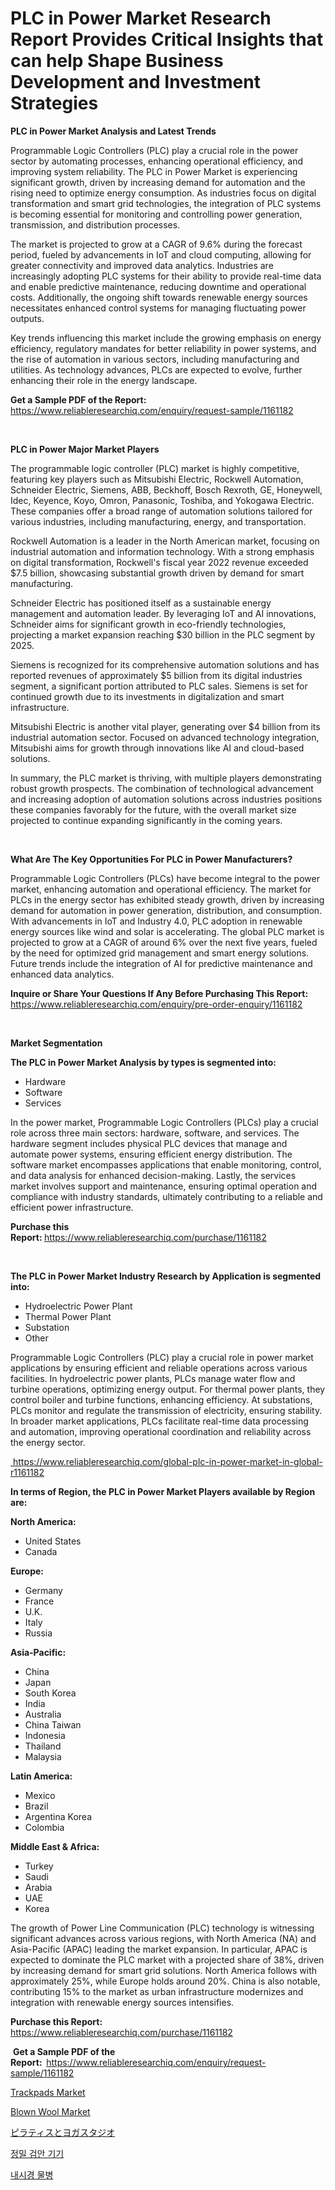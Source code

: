 <p><h1>PLC in Power Market Research Report Provides Critical Insights that can help Shape Business Development and Investment Strategies</h1></p><p><strong>PLC in Power Market Analysis and Latest Trends</strong></p>
<p><p>Programmable Logic Controllers (PLC) play a crucial role in the power sector by automating processes, enhancing operational efficiency, and improving system reliability. The PLC in Power Market is experiencing significant growth, driven by increasing demand for automation and the rising need to optimize energy consumption. As industries focus on digital transformation and smart grid technologies, the integration of PLC systems is becoming essential for monitoring and controlling power generation, transmission, and distribution processes.</p><p>The market is projected to grow at a CAGR of 9.6% during the forecast period, fueled by advancements in IoT and cloud computing, allowing for greater connectivity and improved data analytics. Industries are increasingly adopting PLC systems for their ability to provide real-time data and enable predictive maintenance, reducing downtime and operational costs. Additionally, the ongoing shift towards renewable energy sources necessitates enhanced control systems for managing fluctuating power outputs.</p><p>Key trends influencing this market include the growing emphasis on energy efficiency, regulatory mandates for better reliability in power systems, and the rise of automation in various sectors, including manufacturing and utilities. As technology advances, PLCs are expected to evolve, further enhancing their role in the energy landscape.</p></p>
<p><strong>Get a Sample PDF of the Report:&nbsp;</strong> <a href="https://www.reliableresearchiq.com/enquiry/request-sample/1161182">https://www.reliableresearchiq.com/enquiry/request-sample/1161182</a></p>
<p>&nbsp;</p>
<p><strong>PLC in Power Major Market Players</strong></p>
<p><p>The programmable logic controller (PLC) market is highly competitive, featuring key players such as Mitsubishi Electric, Rockwell Automation, Schneider Electric, Siemens, ABB, Beckhoff, Bosch Rexroth, GE, Honeywell, Idec, Keyence, Koyo, Omron, Panasonic, Toshiba, and Yokogawa Electric. These companies offer a broad range of automation solutions tailored for various industries, including manufacturing, energy, and transportation.</p><p>Rockwell Automation is a leader in the North American market, focusing on industrial automation and information technology. With a strong emphasis on digital transformation, Rockwell's fiscal year 2022 revenue exceeded $7.5 billion, showcasing substantial growth driven by demand for smart manufacturing.</p><p>Schneider Electric has positioned itself as a sustainable energy management and automation leader. By leveraging IoT and AI innovations, Schneider aims for significant growth in eco-friendly technologies, projecting a market expansion reaching $30 billion in the PLC segment by 2025.</p><p>Siemens is recognized for its comprehensive automation solutions and has reported revenues of approximately $5 billion from its digital industries segment, a significant portion attributed to PLC sales. Siemens is set for continued growth due to its investments in digitalization and smart infrastructure.</p><p>Mitsubishi Electric is another vital player, generating over $4 billion from its industrial automation sector. Focused on advanced technology integration, Mitsubishi aims for growth through innovations like AI and cloud-based solutions.</p><p>In summary, the PLC market is thriving, with multiple players demonstrating robust growth prospects. The combination of technological advancement and increasing adoption of automation solutions across industries positions these companies favorably for the future, with the overall market size projected to continue expanding significantly in the coming years.</p></p>
<p>&nbsp;</p>
<p><strong>What Are The Key Opportunities For PLC in Power Manufacturers?</strong></p>
<p><p>Programmable Logic Controllers (PLCs) have become integral to the power market, enhancing automation and operational efficiency. The market for PLCs in the energy sector has exhibited steady growth, driven by increasing demand for automation in power generation, distribution, and consumption. With advancements in IoT and Industry 4.0, PLC adoption in renewable energy sources like wind and solar is accelerating. The global PLC market is projected to grow at a CAGR of around 6% over the next five years, fueled by the need for optimized grid management and smart energy solutions. Future trends include the integration of AI for predictive maintenance and enhanced data analytics.</p></p>
<p><strong>Inquire or Share Your Questions If Any Before Purchasing This Report:</strong> <a href="https://www.reliableresearchiq.com/enquiry/pre-order-enquiry/1161182">https://www.reliableresearchiq.com/enquiry/pre-order-enquiry/1161182</a></p>
<p>&nbsp;</p>
<p><strong>Market Segmentation</strong></p>
<p><strong>The PLC in Power Market Analysis by types is segmented into:</strong></p>
<p><ul><li>Hardware</li><li>Software</li><li>Services</li></ul></p>
<p><p>In the power market, Programmable Logic Controllers (PLCs) play a crucial role across three main sectors: hardware, software, and services. The hardware segment includes physical PLC devices that manage and automate power systems, ensuring efficient energy distribution. The software market encompasses applications that enable monitoring, control, and data analysis for enhanced decision-making. Lastly, the services market involves support and maintenance, ensuring optimal operation and compliance with industry standards, ultimately contributing to a reliable and efficient power infrastructure.</p></p>
<p><strong>Purchase this Report:&nbsp;</strong><a href="https://www.reliableresearchiq.com/purchase/1161182">https://www.reliableresearchiq.com/purchase/1161182</a></p>
<p>&nbsp;</p>
<p><strong>The PLC in Power Market Industry Research by Application is segmented into:</strong></p>
<p><ul><li>Hydroelectric Power Plant</li><li>Thermal Power Plant</li><li>Substation</li><li>Other</li></ul></p>
<p><p>Programmable Logic Controllers (PLC) play a crucial role in power market applications by ensuring efficient and reliable operations across various facilities. In hydroelectric power plants, PLCs manage water flow and turbine operations, optimizing energy output. For thermal power plants, they control boiler and turbine functions, enhancing efficiency. At substations, PLCs monitor and regulate the transmission of electricity, ensuring stability. In broader market applications, PLCs facilitate real-time data processing and automation, improving operational coordination and reliability across the energy sector.</p></p>
<p><a href="https://www.reliableresearchiq.com/global-plc-in-power-market-in-global-r1161182">&nbsp;https://www.reliableresearchiq.com/global-plc-in-power-market-in-global-r1161182</a></p>
<p><strong>In terms of Region, the PLC in Power Market Players available by Region are:</strong></p>
<p>
    <p> <strong> North America: </strong>
        <ul>
            <li>United States</li>
            <li>Canada</li>
        </ul>
        </p> 
    <p> <strong> Europe: </strong>
        <ul>
            <li>Germany</li>
            <li>France</li>
            <li>U.K.</li>
            <li>Italy</li>
            <li>Russia</li>
        </ul>
        </p> 
    <p> <strong> Asia-Pacific: </strong>
        <ul>
            <li>China</li>
            <li>Japan</li>
            <li>South Korea</li>
            <li>India</li>
            <li>Australia</li>
            <li>China Taiwan</li>
            <li>Indonesia</li>
            <li>Thailand</li>
            <li>Malaysia</li>
        </ul>
        </p> 
    <p> <strong> Latin America: </strong>
        <ul>
            <li>Mexico</li>
            <li>Brazil</li>
            <li>Argentina Korea</li>
            <li>Colombia</li>
        </ul>
        </p> 
    <p> <strong> Middle East & Africa: </strong>
        <ul>
            <li>Turkey</li>
            <li>Saudi</li>
            <li>Arabia</li>
            <li>UAE</li>
            <li>Korea</li>
        </ul>
    </p>
    </p>
<p><p>The growth of Power Line Communication (PLC) technology is witnessing significant advances across various regions, with North America (NA) and Asia-Pacific (APAC) leading the market expansion. In particular, APAC is expected to dominate the PLC market with a projected share of 38%, driven by increasing demand for smart grid solutions. North America follows with approximately 25%, while Europe holds around 20%. China is also notable, contributing 15% to the market as urban infrastructure modernizes and integration with renewable energy sources intensifies.</p></p>
<p><strong>Purchase this Report: </strong><a href="https://www.reliableresearchiq.com/purchase/1161182">https://www.reliableresearchiq.com/purchase/1161182</a></p>
<p>&nbsp;<strong>Get a Sample PDF of the Report:&nbsp;&nbsp;</strong><a href="https://www.reliableresearchiq.com/enquiry/request-sample/1161182">https://www.reliableresearchiq.com/enquiry/request-sample/1161182</a></p>
<p><strong></strong></p>
<p><p><a href="https://www.linkedin.com/pulse/strategic-market-insights-global-trackpads-2024-2031-a87oe?trackingId=7zuslgSmTaK8Kmw9OAf3Qg%3D%3D">Trackpads Market</a></p><p><a href="https://issuu.com/reportprime-2/docs/blown-wool-market-size-2030.pptx_7b78562dbd4057">Blown Wool Market</a></p><p><a href="https://medium.com/@claudekozey2023/%E3%82%B0%E3%83%AD%E3%83%BC%E3%83%90%E3%83%AB%E3%83%94%E3%83%A9%E3%83%86%E3%82%A3%E3%82%B9%E3%81%8A%E3%82%88%E3%81%B3%E3%83%A8%E3%82%AC%E3%82%B9%E3%82%BF%E3%82%B8%E3%82%AA%E5%B8%82%E5%A0%B4-%E8%A3%BD%E5%93%81%E3%82%BF%E3%82%A4%E3%83%97-%E3%82%A2%E3%83%97%E3%83%AA%E3%82%B1%E3%83%BC%E3%82%B7%E3%83%A7%E3%83%B3-%E5%9C%B0%E5%9F%9F-%E4%BC%81%E6%A5%AD%E5%88%A5-%E6%A5%AD%E7%95%8C%E3%82%BB%E3%82%B0%E3%83%A1%E3%83%B3%E3%83%88%E3%81%AE%E5%B1%95%E6%9C%9B-%E5%B8%82%E5%A0%B4%E8%A9%95%E4%BE%A1-%E7%AB%B6%E4%BA%89%E7%8A%B6%E6%B3%81-%E3%83%88%E3%83%AC%E3%83%B3%E3%83%89-%E3%81%8A%E3%82%88%E3%81%B3%E4%BA%88%E6%B8%AC-2024%E5%B9%B4-2031%E5%B9%B4-a965d68d8e67">ピラティスとヨガスタジオ</a></p><p><a href="https://medium.com/@carlosdytouglas8907667/%EC%84%B8%EA%B3%84-precision-optometry-instrument-market-%EC%9D%80-2024%EC%97%90%EC%84%9C-2031%EB%A1%9C-%EC%97%B0%ED%8F%89%EA%B7%A0-%EC%A6%9D%EA%B0%80%EC%9C%A8%EC%9D%84-%EB%B3%B4%EC%9D%BC-%EA%B2%83%EC%9C%BC%EB%A1%9C-%EC%98%88%EC%83%81%EB%90%A9%EB%8B%88%EB%8B%A4-413c77ea808f">정밀 검안 기기</a></p><p><a href="https://medium.com/@carlosdytouglas8907667/%EB%82%B4%EC%8B%9C%EA%B2%BD-%EB%AC%BC%EB%B3%91-%EC%8B%9C%EC%9E%A5-%EC%A0%84%EB%A7%9D-2024%EB%85%84%EB%B6%80%ED%84%B0-2031%EB%85%84%EA%B9%8C%EC%A7%80%EC%9D%98-%EA%B8%80%EB%A1%9C%EB%B2%8C-%EC%8B%9C%EC%9E%A5-%ED%8A%B8%EB%A0%8C%EB%93%9C-%EB%B0%8F-%EB%B6%84%EC%84%9D-116%ED%8E%98%EC%9D%B4%EC%A7%80-%ED%8F%AC%ED%95%A8-771492fd140a">내시경 물병</a></p></p>
